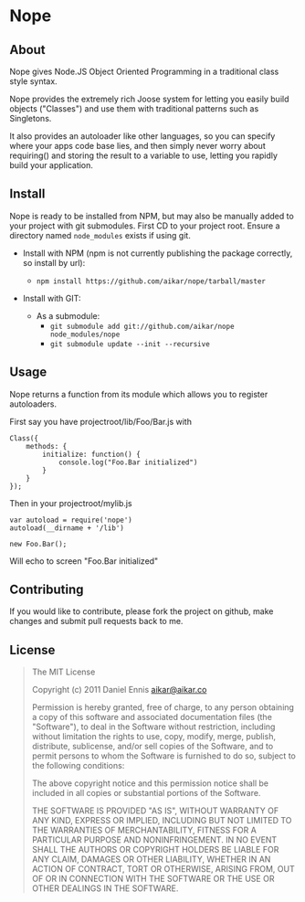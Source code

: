 # Nope

## About
Nope gives Node.JS Object Oriented Programming in a traditional class style syntax.

Nope provides the extremely rich Joose system for letting you easily build
objects ("Classes") and use them with traditional patterns such as Singletons.

It also provides an autoloader like other languages, so you can specify where
your apps code base lies, and then simply never worry about requiring() and
storing the result to a variable to use, letting you rapidly build your
application.

## Install
Nope is ready to be installed from NPM, but may also be manually added
to your project with git submodules. First CD to your project root.
Ensure a directory named `node_modules` exists if using git.

  - Install with NPM (npm is not currently publishing the package correctly, so install by url):
     - `npm install https://github.com/aikar/nope/tarball/master`
     
  - Install with GIT:
     - As a submodule:
        - `git submodule add git://github.com/aikar/nope node_modules/nope`
        - `git submodule update --init --recursive`

## Usage
Nope returns a function from its module which allows you to register autoloaders.

First say you have projectroot/lib/Foo/Bar.js with

    Class({
        methods: {
            initialize: function() {
                console.log("Foo.Bar initialized")
            }
        }
    });

Then in your projectroot/mylib.js

    var autoload = require('nope')    
    autoload(__dirname + '/lib')
    
    new Foo.Bar();
    
Will echo to screen "Foo.Bar initialized"
    
## Contributing
If you would like to contribute, please fork the project on github, make changes
and submit pull requests back to me.

## License
> The MIT License
>
>  Copyright (c) 2011 Daniel Ennis <aikar@aikar.co>
>
> Permission is hereby granted, free of charge, to any person obtaining a copy
> of this software and associated documentation files (the "Software"), to deal
> in the Software without restriction, including without limitation the rights
> to use, copy, modify, merge, publish, distribute, sublicense, and/or sell
> copies of the Software, and to permit persons to whom the Software is
> furnished to do so, subject to the following conditions:
>
> The above copyright notice and this permission notice shall be included in
> all copies or substantial portions of the Software.
>
> THE SOFTWARE IS PROVIDED "AS IS", WITHOUT WARRANTY OF ANY KIND, EXPRESS OR
> IMPLIED, INCLUDING BUT NOT LIMITED TO THE WARRANTIES OF MERCHANTABILITY,
> FITNESS FOR A PARTICULAR PURPOSE AND NONINFRINGEMENT. IN NO EVENT SHALL THE
> AUTHORS OR COPYRIGHT HOLDERS BE LIABLE FOR ANY CLAIM, DAMAGES OR OTHER
> LIABILITY, WHETHER IN AN ACTION OF CONTRACT, TORT OR OTHERWISE, ARISING FROM,
> OUT OF OR IN CONNECTION WITH THE SOFTWARE OR THE USE OR OTHER DEALINGS IN
> THE SOFTWARE.
